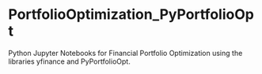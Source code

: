 # PortfolioOptimization_PyPortfolioOpt
Python Jupyter Notebooks for Financial Portfolio Optimization using the libraries yfinance and PyPortfolioOpt.
